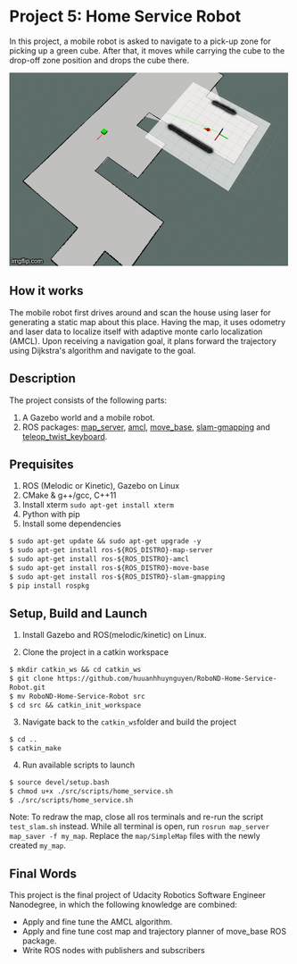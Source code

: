 # Project 5: Home Service Robot

In this project, a mobile robot is asked to navigate to a pick-up zone for picking 
up a green cube. After that, it moves while carrying the cube to the drop-off
zone position and drops the cube there.

<a href="https://www.youtube.com/watch?v=aWmFmcCNxjw" target="_blank">
<img src="demo.gif" alt="demo video" width="500" height="346"/></a>

## How it works
The mobile robot first drives around and scan the house using laser for generating 
a static map about this place. Having the map, it uses odometry and laser data 
to localize itself with adaptive monte carlo localization (AMCL). Upon receiving 
a navigation goal, it plans forward the trajectory using Dijkstra's algorithm and 
navigate to the goal.

## Description
The project consists of the following parts:
1. A Gazebo world and a mobile robot.
2. ROS packages: [map_server](http://wiki.ros.org/map_server), 
[amcl](http://wiki.ros.org/amcl), [move_base](http://wiki.ros.org/move_base),
[slam-gmapping](http://wiki.ros.org/slam_gmapping) 
and [teleop_twist_keyboard](http://wiki.ros.org/teleop_twist_keyboard).

## Prequisites
1. ROS (Melodic or Kinetic), Gazebo on Linux
2. CMake & g++/gcc, C++11
3. Install xterm `sudo apt-get install xterm`
4. Python with pip
5. Install some dependencies
```
$ sudo apt-get update && sudo apt-get upgrade -y
$ sudo apt-get install ros-${ROS_DISTRO}-map-server
$ sudo apt-get install ros-${ROS_DISTRO}-amcl
$ sudo apt-get install ros-${ROS_DISTRO}-move-base
$ sudo apt-get install ros-${ROS_DISTRO}-slam-gmapping
$ pip install rospkg
```

## Setup, Build and Launch
1. Install Gazebo and ROS(melodic/kinetic) on Linux.

2. Clone the project in a catkin workspace
```
$ mkdir catkin_ws && cd catkin_ws
$ git clone https://github.com/huuanhhuynguyen/RoboND-Home-Service-Robot.git
$ mv RoboND-Home-Service-Robot src
$ cd src && catkin_init_workspace
```

3. Navigate back to the `catkin_ws`folder and build the project
```
$ cd ..
$ catkin_make
```

4. Run available scripts to launch
```
$ source devel/setup.bash
$ chmod u+x ./src/scripts/home_service.sh
$ ./src/scripts/home_service.sh
```
Note: To redraw the map, close all ros terminals and re-run the script 
`test_slam.sh` instead. While all terminal is open, run 
`rosrun map_server map_saver -f my_map`. Replace the `map/SimpleMap` files with 
the newly created `my_map`.

## Final Words

This project is the final project of Udacity Robotics Software Engineer Nanodegree,
in which the following knowledge are combined:
* Apply and fine tune the AMCL algorithm.
* Apply and fine tune cost map and trajectory planner of move_base ROS package.
* Write ROS nodes with publishers and subscribers
